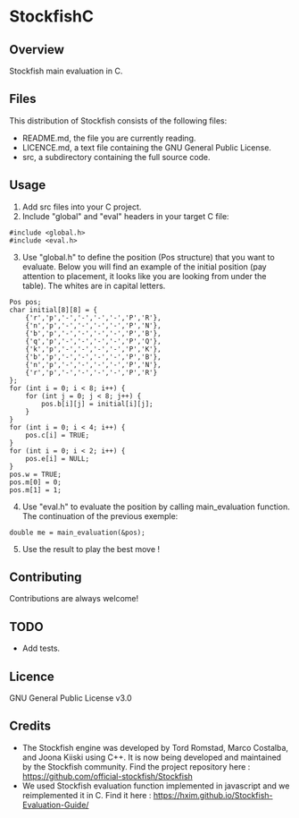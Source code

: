 # StockfishC
## Overview
Stockfish main evaluation in C.
## Files
This distribution of Stockfish consists of the following files:
- README.md, the file you are currently reading.
- LICENCE.md, a text file containing the GNU General Public License.
- src, a subdirectory containing the full source code.
## Usage
1. Add src files into your C project.
2. Include "global" and "eval" headers in your target C file:
```
#include <global.h>
#include <eval.h>
```
3. Use "global.h" to define the position (Pos structure) that you want to evaluate. Below you will find an example of the initial position (pay attention to placement, it looks like you are looking from under the table). The whites are in capital letters.
```
Pos pos;
char initial[8][8] = {
    {'r','p','-','-','-','-','P','R'},
    {'n','p','-','-','-','-','P','N'},
    {'b','p','-','-','-','-','P','B'},
    {'q','p','-','-','-','-','P','Q'},
    {'k','p','-','-','-','-','P','K'},
    {'b','p','-','-','-','-','P','B'},
    {'n','p','-','-','-','-','P','N'},
    {'r','p','-','-','-','-','P','R'}
};
for (int i = 0; i < 8; i++) {
    for (int j = 0; j < 8; j++) {
        pos.b[i][j] = initial[i][j];
    }
}
for (int i = 0; i < 4; i++) {
    pos.c[i] = TRUE;
}
for (int i = 0; i < 2; i++) {
    pos.e[i] = NULL;
}
pos.w = TRUE;
pos.m[0] = 0;
pos.m[1] = 1;
```
4. Use "eval.h" to evaluate the position by calling main_evaluation function. The continuation of the previous exemple:
```
double me = main_evaluation(&pos);
```
5. Use the result to play the best move !
## Contributing
Contributions are always welcome!
## TODO
- Add tests.
## Licence
GNU General Public License v3.0
## Credits
- The Stockfish engine was developed by Tord Romstad, Marco Costalba, and Joona Kiiski using C++. It is now being developed and maintained by the Stockfish community. Find the project repository here : https://github.com/official-stockfish/Stockfish
- We used Stockfish evaluation function implemented in javascript and we reimplemented it in C. Find it here : https://hxim.github.io/Stockfish-Evaluation-Guide/
